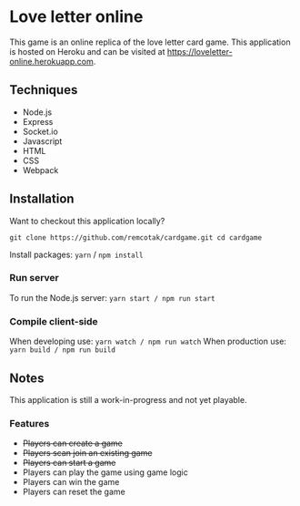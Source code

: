 # Love letter online
This game is an online replica of the love letter card game. This application is hosted on Heroku and can be visited at https://loveletter-online.herokuapp.com.

## Techniques
* Node.js
* Express
* Socket.io
* Javascript
* HTML
* CSS
* Webpack

## Installation
Want to checkout this application locally?

`git clone https://github.com/remcotak/cardgame.git
cd cardgame`

Install packages:
`yarn` / `npm install`

### Run server
To run the Node.js server:
`yarn start / npm run start`

### Compile client-side
When developing use:
`yarn watch / npm run watch`
When production use:
`yarn build / npm run build`

## Notes
This application is still a work-in-progress and not yet playable.

### Features
* ~~Players can create a game~~
* ~~Players scan join an existing game~~
* ~~Players can start a game~~
* Players can play the game using game logic
* Players can win the game
* Players can reset the game
